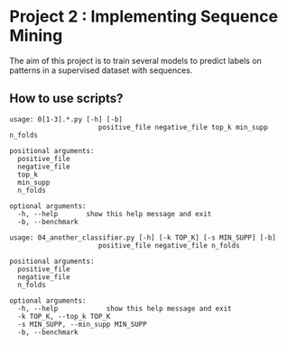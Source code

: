 
Project 2 : Implementing Sequence Mining
===

The aim of this project is to train several models to predict labels on patterns in a supervised dataset with sequences.


How to use scripts?
---


```
usage: 0[1-3].*.py [-h] [-b]
                      positive_file negative_file top_k min_supp n_folds

positional arguments:
  positive_file
  negative_file
  top_k
  min_supp
  n_folds

optional arguments:
  -h, --help       show this help message and exit
  -b, --benchmark
```

```
usage: 04_another_classifier.py [-h] [-k TOP_K] [-s MIN_SUPP] [-b]
                      positive_file negative_file n_folds

positional arguments:
  positive_file
  negative_file
  n_folds

optional arguments:
  -h, --help            show this help message and exit
  -k TOP_K, --top_k TOP_K
  -s MIN_SUPP, --min_supp MIN_SUPP
  -b, --benchmark
```
